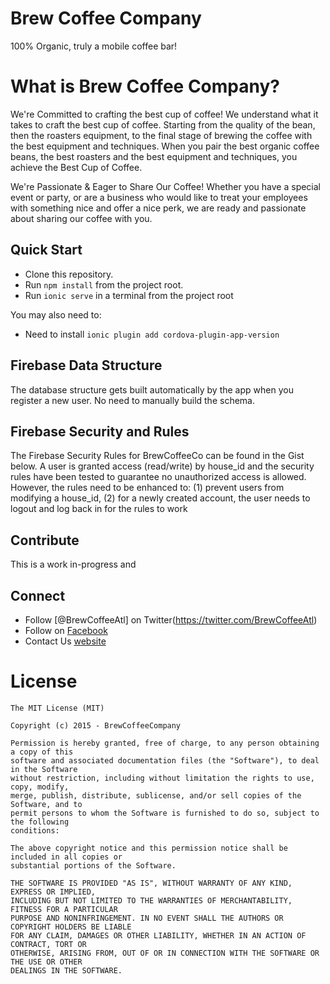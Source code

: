 
# Brew Coffee Company

100% Organic, truly a mobile coffee bar!

# What is Brew Coffee Company?

We're Committed to crafting the best cup of coffee!
We understand what it takes to craft the best cup of coffee. Starting from the quality of the bean, then the roasters equipment, to the final stage of brewing the coffee with the best equipment and techniques. When you pair the best organic coffee beans, the best roasters and the best equipment and techniques, you achieve the Best Cup of Coffee.

We're Passionate & Eager to Share Our Coffee!
Whether you have a special event or party, or are a business who would like to treat your employees with something nice and offer a nice perk, we are ready and passionate about sharing our coffee with you.

## Quick Start

- Clone this repository.
- Run `npm install` from the project root.
- Run `ionic serve` in a terminal from the project root

You may also need to:
- Need to install `ionic plugin add cordova-plugin-app-version`


## Firebase Data Structure

The database structure gets built automatically by the app when you register a new user. No need to manually build the schema.

## Firebase Security and Rules

The Firebase Security Rules for BrewCoffeeCo can be found in the Gist below.
A user is granted access (read/write) by house_id and the security rules have been tested to guarantee no unauthorized access is allowed.
However, the rules need to be enhanced to: (1) prevent users from modifying a house_id,
(2) for a newly created account, the user needs to logout and log back in for the rules to work


## Contribute

This is a work in-progress and

## Connect

- Follow [@BrewCoffeeAtl] on Twitter(https://twitter.com/BrewCoffeeAtl)
- Follow on [Facebook](https://www.facebook.com/BrewCoffeeCompanyAtlanta)
- Contact Us [website](http://www.BrewCoffee.Company)


# License

    The MIT License (MIT)

    Copyright (c) 2015 - BrewCoffeeCompany

    Permission is hereby granted, free of charge, to any person obtaining a copy of this
	software and associated documentation files (the "Software"), to deal in the Software
	without restriction, including without limitation the rights to use, copy, modify,
	merge, publish, distribute, sublicense, and/or sell copies of the Software, and to
	permit persons to whom the Software is furnished to do so, subject to the following
	conditions:

    The above copyright notice and this permission notice shall be included in all copies or
	substantial portions of the Software.

    THE SOFTWARE IS PROVIDED "AS IS", WITHOUT WARRANTY OF ANY KIND, EXPRESS OR IMPLIED,
	INCLUDING BUT NOT LIMITED TO THE WARRANTIES OF MERCHANTABILITY, FITNESS FOR A PARTICULAR
	PURPOSE AND NONINFRINGEMENT. IN NO EVENT SHALL THE AUTHORS OR COPYRIGHT HOLDERS BE LIABLE
	FOR ANY CLAIM, DAMAGES OR OTHER LIABILITY, WHETHER IN AN ACTION OF CONTRACT, TORT OR
	OTHERWISE, ARISING FROM, OUT OF OR IN CONNECTION WITH THE SOFTWARE OR THE USE OR OTHER
	DEALINGS IN THE SOFTWARE.
